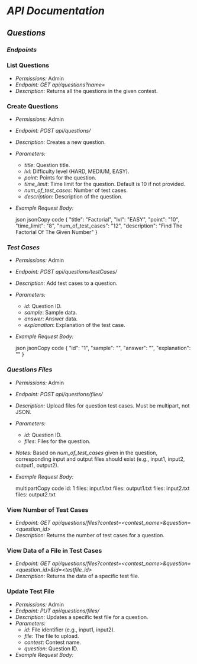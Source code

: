 # *API Documentation*

## *Questions*

### *Endpoints*

### List Questions

- *Permissions:* Admin
- *Endpoint:* *GET api/questions?name=<contestname>*
- *Description:* Returns all the questions in the given contest.

### Create Questions

- *Permissions:* Admin
- *Endpoint:* *POST api/questions/*
- *Description:* Creates a new question.
- *Parameters:*
    - *title*: Question title.
    - *lvl*: Difficulty level (HARD, MEDIUM, EASY).
    - *point*: Points for the question.
    - *time_limit*: Time limit for the question. Default is 10 if not provided.
    - *num_of_test_cases*: Number of test cases.
    - *description*: Description of the question.
- *Example Request Body:*
    
    json
    jsonCopy code
    {
      "title": "Factorial",
      "lvl": "EASY",
      "point": "10",
      "time_limit": "8",
      "num_of_test_cases": "12",
      "description": "Find The Factorial Of The Given Number"
    }
    
    
    

### *Test Cases*

- *Permissions:* Admin
- *Endpoint:* *POST api/questions/testCases/*
- *Description:* Add test cases to a question.
- *Parameters:*
    - *id*: Question ID.
    - *sample*: Sample data.
    - *answer*: Answer data.
    - *explanation*: Explanation of the test case.
- *Example Request Body:*
    
    json
    jsonCopy code
    {
      "id": "1",
      "sample": "",
      "answer": "",
      "explanation": ""
    }
    
    
    

### *Questions Files*

- *Permissions:* Admin
- *Endpoint:* *POST api/questions/files/*
- *Description:* Upload files for question test cases. Must be multipart, not JSON.
- *Parameters:*
    - *id*: Question ID.
    - *files*: Files for the question.
- *Notes:* Based on *num_of_test_cases* given in the question, corresponding input and output files should exist (e.g., input1, input2, output1, output2).
- *Example Request Body:*
    
    
    multipartCopy code
    id: 1
    files: input1.txt
    files: output1.txt
    files: input2.txt
    files: output2.txt
    
    
    

### View Number of Test Cases

- *Endpoint:* *GET api/questions/files?contest=<contest_name>&question=<question_id>*
- *Description:* Returns the number of test cases for a question.

### View Data of a File in Test Cases

- *Endpoint:* *GET api/questions/files?contest=<contest_name>&question=<question_id>&id=<testfile_id>*
- *Description:* Returns the data of a specific test file.

### Update Test File

- *Permissions:* Admin
- *Endpoint:* *PUT api/questions/files/*
- *Description:* Updates a specific test file for a question.
- *Parameters:*
    - *id*: File identifier (e.g., input1, input2).
    - *file*: The file to upload.
    - *contest*: Contest name.
    - *question*: Question ID.
- *Example Request Body:*